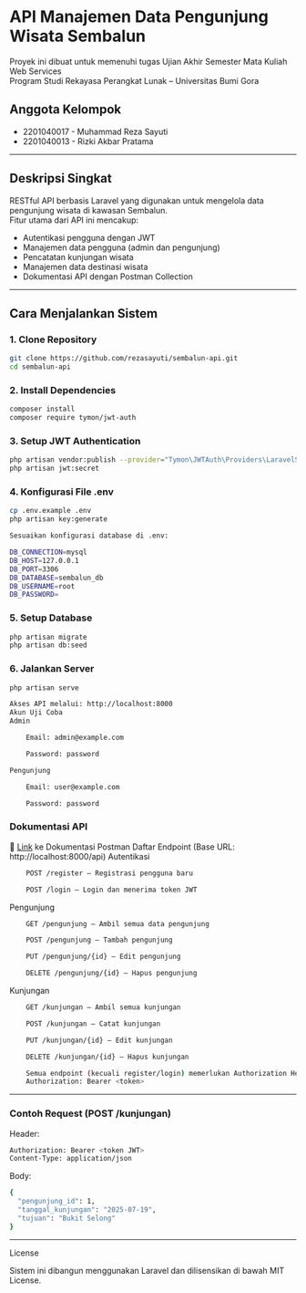 # API Manajemen Data Pengunjung Wisata Sembalun

Proyek ini dibuat untuk memenuhi tugas Ujian Akhir Semester Mata Kuliah Web Services  
Program Studi Rekayasa Perangkat Lunak – Universitas Bumi Gora

## Anggota Kelompok

- 2201040017 - Muhammad Reza Sayuti  
- 2201040013 - Rizki Akbar Pratama

---

## Deskripsi Singkat

RESTful API berbasis Laravel yang digunakan untuk mengelola data pengunjung wisata di kawasan Sembalun.  
Fitur utama dari API ini mencakup:

- Autentikasi pengguna dengan JWT
- Manajemen data pengguna (admin dan pengunjung)
- Pencatatan kunjungan wisata
- Manajemen data destinasi wisata
- Dokumentasi API dengan Postman Collection

---

## Cara Menjalankan Sistem

### 1. Clone Repository

```bash
git clone https://github.com/rezasayuti/sembalun-api.git
cd sembalun-api
```

### 2. Install Dependencies
```bash
composer install
composer require tymon/jwt-auth
```

### 3. Setup JWT Authentication
```bash
php artisan vendor:publish --provider="Tymon\JWTAuth\Providers\LaravelServiceProvider"
php artisan jwt:secret
```


### 4. Konfigurasi File .env
```bash
cp .env.example .env
php artisan key:generate

Sesuaikan konfigurasi database di .env:

DB_CONNECTION=mysql  
DB_HOST=127.0.0.1  
DB_PORT=3306  
DB_DATABASE=sembalun_db  
DB_USERNAME=root  
DB_PASSWORD=
```

### 5. Setup Database
```bash
php artisan migrate
php artisan db:seed
```

### 6. Jalankan Server
```bash
php artisan serve

Akses API melalui: http://localhost:8000
Akun Uji Coba
Admin

    Email: admin@example.com

    Password: password

Pengunjung

    Email: user@example.com

    Password: password

```
### Dokumentasi API
📎 [Link](https://web.postman.co/workspace/My-Workspace~853f9888-2645-4ab8-8e52-b4afc85c24d0/collection/39869894-0b179bd9-84ff-4dba-adc9-08658384ec3c?action=share&source=copy-link&creator=39869894) ke Dokumentasi Postman
Daftar Endpoint (Base URL: http://localhost:8000/api)
Autentikasi
```bash
    POST /register – Registrasi pengguna baru

    POST /login – Login dan menerima token JWT
```
Pengunjung
```bash
    GET /pengunjung – Ambil semua data pengunjung

    POST /pengunjung – Tambah pengunjung

    PUT /pengunjung/{id} – Edit pengunjung

    DELETE /pengunjung/{id} – Hapus pengunjung
```
Kunjungan
```bash
    GET /kunjungan – Ambil semua kunjungan

    POST /kunjungan – Catat kunjungan

    PUT /kunjungan/{id} – Edit kunjungan

    DELETE /kunjungan/{id} – Hapus kunjungan

    Semua endpoint (kecuali register/login) memerlukan Authorization Header:
    Authorization: Bearer <token>
```
---

### Contoh Request (POST /kunjungan)

Header:
```bash
Authorization: Bearer <token JWT>
Content-Type: application/json
```
Body:
```bash
{
  "pengunjung_id": 1,
  "tanggal_kunjungan": "2025-07-19",
  "tujuan": "Bukit Selong"
}
```
---
License

Sistem ini dibangun menggunakan Laravel dan dilisensikan di bawah MIT License.
